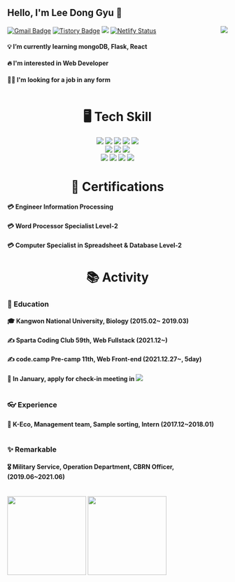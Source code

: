 ## Hello, I'm Lee Dong Gyu 👋<br>

[![Gmail Badge](https://img.shields.io/badge/Gmail-D14836?style=flat&logo=Gmail&logoColor=white)](mailto:tenenger7125@gmail.com)
[![Tistory Badge](https://img.shields.io/badge/Tistory-FF8800?style=flat&logoColor=white)](https://2mojurmoyang.tistory.com/)
<img src="https://img.shields.io/badge/github-181717?style=flat&logo=github&logoColor=white">
[![Netlify Status](https://api.netlify.com/api/v1/badges/56974520-275d-4298-9ce2-0d5cc278db57/deploy-status)](https://ldg-portfolio.netlify.app)
<img align='right' src="http://mazassumnida.wtf/api/v2/generate_badge?boj=tenenger">

#### 💡 I’m currently learning mongoDB, Flask, React <br>
#### 🔥 I'm interested in Web Developer<br>
#### 👨‍💻 I'm looking for a job in any form<br><br>

<!--내가 보유한 스킬목록-->
<div align=center><h1>🖥️ Tech Skill</h1></div>
<div align=center> 
  <img src="https://img.shields.io/badge/html5-E34F26?style=for-the-badge&logo=html5&logoColor=white"> 
  <img src="https://img.shields.io/badge/css-1572B6?style=for-the-badge&logo=css3&logoColor=white"> 
  <img src="https://img.shields.io/badge/javascript-F7DF1E?style=for-the-badge&logo=javascript&logoColor=black">
  <img src="https://img.shields.io/badge/jquery-0769AD?style=for-the-badge&logo=jquery&logoColor=white">
  <img src="https://img.shields.io/badge/bootstrap-7952B3?style=for-the-badge&logo=bootstrap&logoColor=white"><br>
  <img src="https://img.shields.io/badge/python-3776AB?style=for-the-badge&logo=python&logoColor=white"> 
  <img src="https://img.shields.io/badge/mongoDB-47A248?style=for-the-badge&logo=MongoDB&logoColor=white">
  <img src="https://img.shields.io/badge/flask-000000?style=for-the-badge&logo=flask&logoColor=white"><br>
  <img src="https://img.shields.io/badge/github-181717?style=for-the-badge&logo=github&logoColor=white">
  <img src="https://img.shields.io/badge/amazonaws-232F3E?style=for-the-badge&logo=amazonaws&logoColor=white">
  <img src="https://img.shields.io/badge/Netlify-00C7B7?style=for-the-badge&logo=netlify&logoColor=white">
  <img src="https://img.shields.io/badge/Slack-4A154B?style=for-the-badge&logo=slack&logoColor=white">
  <br>
</div>
<!--내가 보유한 스킬목록-->
<div align=center><h1>📃 Certifications</h1></div>

#### 💳 Engineer Information Processing<br>
#### 💳 Word Processor Specialist Level-2<br>
#### 💳 Computer Specialist in Spreadsheet & Database  Level-2<br>

<div align=center><h1>📚 Activity</h1></div>
</div>



### 🏫 Education <br>
#### 🎓 Kangwon National University, Biology (2015.02~ 2019.03) <br>
#### ✍️ Sparta Coding Club 59th, Web Fullstack (2021.12~)<br>
#### ✍️ code.camp Pre-camp 11th, Web Front-end (2021.12.27~, 5day)<br>
#### 📅 In January, apply for check-in meeting in <img src="https://img.shields.io/badge/42Seoul-000000?style=flat-square&logo=42&logoColor=white">  <br><br>
### 👓 Experience <br>
#### 🐞 K-Eco, Management team, Sample sorting, Intern (2017.12~2018.01) <br><br>

### ✨ Remarkable <br>
#### 🎖️ Military Service, Operation Department, CBRN Officer, (2019.06~2021.06)<br><br>

<p align="left">
<img height="180em" src="https://github-readme-stats.vercel.app/api?username=tenenger&show_icons=true&include_all_commits=true&custom_title=GitHub%20Stats" align = "center"/>
<img height="180em" src="https://github-readme-stats.vercel.app/api/top-langs/?username=tenenger&layout=compact&langs_count=8" align = "center"/>
</p>

<!--
**tenenger/tenenger** is a ✨ _special_ ✨ repository because its `README.md` (this file) appears on your GitHub profile.

<img align='right' src="https://github-readme-stats.vercel.app/api?username=tenenger" height="165">

Here are some ideas to get you started:

- 🔭 I’m currently working on ...
- 🌱 I’m currently learning ...
- 👯 I’m looking to collaborate on ...
- 🤔 I’m looking for help with ...
- 💬 Ask me about ...
- 📫 How to reach me: ...
- 😄 Pronouns: ...
- ⚡ Fun fact: ...
-->
